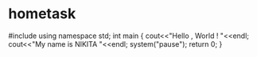 # hometask
#include<iostream>
  using namespace std;
  int main
  {
  cout<<"Hello , World ! "<<endl;
  cout<<"My name is NIKITA "<<endl;
  system("pause");
  return 0;
  }
